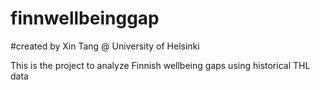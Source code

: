 # finnwellbeinggap

#created by Xin Tang @ University of Helsinki

This is the project to analyze Finnish wellbeing gaps using historical THL data
